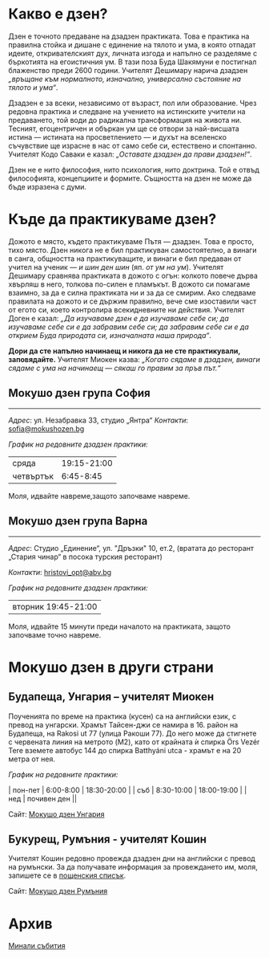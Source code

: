 # Какво е дзен?
Дзен е точното предаване на дзадзен практиката. Това е практика на правилна стойка и дишане с единение на тялото и ума, в която отпадат идеите, откривателският дух, личната изгода и напълно се разделяме с бъркотията на егоистичния ум. В тази поза Буда Шакямуни е постигнал блаженство преди 2600 години. Учителят Дешимару нарича дзадзен _„връщане към нормалното, изначално, универсално състояние на тялото и ума“_.

Дзадзен е за всеки, независимо от възраст, пол или образование. Чрез редовна практика и следване на учението на истинските учители на предаването, той води до радикална трансформация на живота ни. Тесният, егоцентричен и объркан ум ще се отвори за най-висшата истина &mdash; истината на просветлението &mdash; и духът на вселенско съчувствие ще израсне в нас от само себе си, естествено и спонтанно. Учителят Кодо Саваки е казал: _„Оставате дзадзен да прави дзадзен!“_.

Дзен не е нито философия, нито психология, нито доктрина. Той е отвъд философията, концепциите и формите. Същността на дзен не може да бъде изразена с думи.

# Къде да практикуваме дзен?

Дожото е място, където практикуваме Пътя &mdash; дзадзен. Това е просто, тихо място. Дзен никога не е бил практикуван самостоятелно, а винаги в санга, общността на практикуващите, и винаги е бил предаван от учител на ученик &mdash; _и шин ден шин_ (яп. _от ум на ум_). Учителят Дешимару сравнява практиката в дожото с огън: колкото повече дърва хвърляш в него, толкова по-силен е пламъкът. В дожото си помагаме взаимно, за да е силна практиката ни и за да се смирим. Ако следваме правилата на дожото и се държим правилно, вече сме изоставили част от егото си, което контролира всекидневните ни действия. Учителят Доген е казал: _„Да изучаваме дзен е да изучаваме себе си; да изучаваме себе си е да забравим себе си; да забравим себе си е да открием Буда природата си, изначалната наша природа“_.

**Дори да сте напълно начинаещ и никога да не сте практикували, заповядайте.** Учителят Миокен казва: _„Когато сядаме в дзадзен, винаги сядаме с ума на начинаещ &mdash; сякаш го правим за пръв път.“_

## Мокушо дзен група София
***
_Адрес_:
ул. Незабравка 33, студио „Янтра“
_Контакти_: <a href="mailto:sofia@mokushozen.bg?subject=Дзадзен%20практика %20в%20София">sofia@mokushozen.bg</a>
 
 _График на редовните дзадзен практики:_
<table>
<tr><td>сряда</td><td>19:15-21:00</td></tr>
<tr><td>четвъртък</td><td>6:45-8:45</td></tr>
</table>
Моля, идвайте навреме,защото започваме навреме.

## Мокушо дзен група Варна
***
_Адрес_:
Студио „Единение“, ул. "Дръзки" 10, ет.2, (вратата до ресторант „Стария чинар“ в посока турския ресторант)

_Контакти_:
<a href="mailto:hristovi_opt@abv.bg?subject=Мокушо%20дзен">hristovi_opt@abv.bg</a>

_График на редовните дзадзен практики:_
<table>
<tr><td>вторник 19:45-21:00</td></tr>
</table>
Моля, идвайте 15 минути преди началото на практиката, защото започваме точно навреме.

<!--
# Предстоящи събития
-->

# Мокушо дзен в други страни

## Будапеща, Унгария – учителят Миокен 

Поученията по време на практика (кусен) са на английски език, с превод на унгарски.  Храмът Тайсен-джи се намира в 16. район на Будапеща, на Rakosi ut 77 (улица Ракоши 77). До него може да стигнете с червената линия на метрото (M2), като от крайната ѝ спирка Örs Vezér Tere вземете автобус 144 до спирка Batthyáni utca - храмът е на 20 метра от нея.

_График на редовните практики:_

| пон-пет | 6:00-8:00  | 18:30-20:00 |
| съб     | 8:30-10:00 | 18:00-19:00 |
| нед     | почивен ден ||

Сайт: [Мокушо дзен Унгария](http://mokushozen.hu/)

## Букурещ, Румъния - учителят Кошин

Учителят Кошин редовно провежда дзадзен дни на английски с превод на румънски. За да получавате информация за провеждането им, моля, запишете се в [пощенския списък](http://mokushozen.ro/newsletterEn.php).

Сайт: [Мокушо дзен Румъния](http://mokushozen.ro/)

# Архив
[Минали събития](/past_events)
